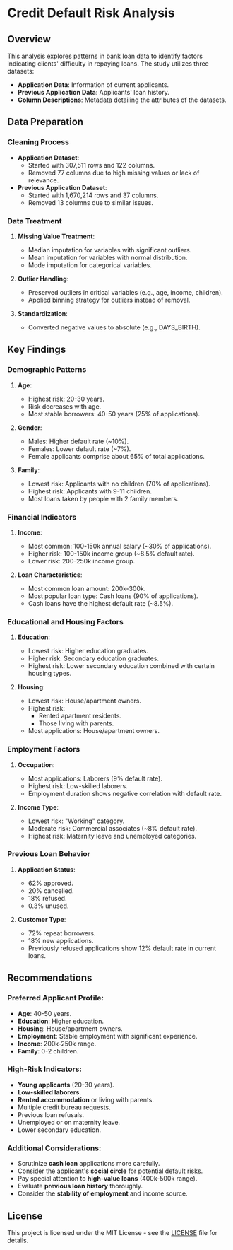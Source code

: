 # Credit Default Risk Analysis

## Overview

This analysis explores patterns in bank loan data to identify factors indicating clients' difficulty in repaying loans. The study utilizes three datasets:
- **Application Data**: Information of current applicants.
- **Previous Application Data**: Applicants' loan history.
- **Column Descriptions**: Metadata detailing the attributes of the datasets.

## Data Preparation

### Cleaning Process
- **Application Dataset**:
  - Started with 307,511 rows and 122 columns.
  - Removed 77 columns due to high missing values or lack of relevance.
- **Previous Application Dataset**:
  - Started with 1,670,214 rows and 37 columns.
  - Removed 13 columns due to similar issues.

### Data Treatment
1. **Missing Value Treatment**:
   - Median imputation for variables with significant outliers.
   - Mean imputation for variables with normal distribution.
   - Mode imputation for categorical variables.
   
2. **Outlier Handling**:
   - Preserved outliers in critical variables (e.g., age, income, children).
   - Applied binning strategy for outliers instead of removal.
   
3. **Standardization**:
   - Converted negative values to absolute (e.g., DAYS_BIRTH).

## Key Findings

### Demographic Patterns
1. **Age**:
   - Highest risk: 20-30 years.
   - Risk decreases with age.
   - Most stable borrowers: 40-50 years (25% of applications).
   
2. **Gender**:
   - Males: Higher default rate (~10%).
   - Females: Lower default rate (~7%).
   - Female applicants comprise about 65% of total applications.

3. **Family**:
   - Lowest risk: Applicants with no children (70% of applications).
   - Highest risk: Applicants with 9-11 children.
   - Most loans taken by people with 2 family members.

### Financial Indicators
1. **Income**:
   - Most common: 100-150k annual salary (~30% of applications).
   - Higher risk: 100-150k income group (~8.5% default rate).
   - Lower risk: 200-250k income group.

2. **Loan Characteristics**:
   - Most common loan amount: 200k-300k.
   - Most popular loan type: Cash loans (90% of applications).
   - Cash loans have the highest default rate (~8.5%).

### Educational and Housing Factors
1. **Education**:
   - Lowest risk: Higher education graduates.
   - Higher risk: Secondary education graduates.
   - Highest risk: Lower secondary education combined with certain housing types.

2. **Housing**:
   - Lowest risk: House/apartment owners.
   - Highest risk:
     - Rented apartment residents.
     - Those living with parents.
   - Most applications: House/apartment owners.

### Employment Factors
1. **Occupation**:
   - Most applications: Laborers (9% default rate).
   - Highest risk: Low-skilled laborers.
   - Employment duration shows negative correlation with default rate.

2. **Income Type**:
   - Lowest risk: "Working" category.
   - Moderate risk: Commercial associates (~8% default rate).
   - Highest risk: Maternity leave and unemployed categories.

### Previous Loan Behavior
1. **Application Status**:
   - 62% approved.
   - 20% cancelled.
   - 18% refused.
   - 0.3% unused.

2. **Customer Type**:
   - 72% repeat borrowers.
   - 18% new applications.
   - Previously refused applications show 12% default rate in current loans.

## Recommendations

### Preferred Applicant Profile:
- **Age**: 40-50 years.
- **Education**: Higher education.
- **Housing**: House/apartment owners.
- **Employment**: Stable employment with significant experience.
- **Income**: 200k-250k range.
- **Family**: 0-2 children.

### High-Risk Indicators:
- **Young applicants** (20-30 years).
- **Low-skilled laborers**.
- **Rented accommodation** or living with parents.
- Multiple credit bureau requests.
- Previous loan refusals.
- Unemployed or on maternity leave.
- Lower secondary education.

### Additional Considerations:
- Scrutinize **cash loan** applications more carefully.
- Consider the applicant's **social circle** for potential default risks.
- Pay special attention to **high-value loans** (400k-500k range).
- Evaluate **previous loan history** thoroughly.
- Consider the **stability of employment** and income source.

## License

This project is licensed under the MIT License - see the [LICENSE](LICENSE) file for details.

